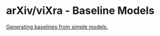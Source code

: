 # arXiv/viXra - Baseline Models

[Generating baselines from simple models.](https://garrettgoon.com/arxiv-vixra-baseline-models/)

